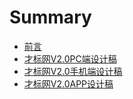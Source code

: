 # Summary

* [前言](README.md)
* [才标网V2.0PC端设计稿](caibiaoV2pc.md)
* [才标网V2.0手机端设计稿](caibiaoV2weixin.md)
* [才标网V2.0APP设计稿](caibiaoV2app.md)

